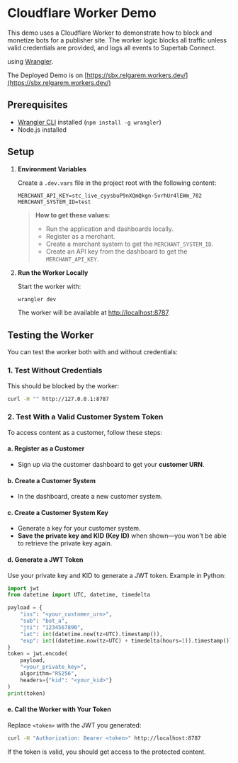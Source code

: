 # Cloudflare Worker Demo

This demo uses a Cloudflare Worker to demonstrate how to block and monetize bots for a publisher site. The worker logic blocks all traffic unless valid credentials are provided, and logs all events to Supertab Connect.


 using [Wrangler](https://developers.cloudflare.com/workers/wrangler/).

 The Deployed Demo is on [https://sbx.relgarem.workers.dev/](https://sbx.relgarem.workers.dev/)

## Prerequisites

- [Wrangler CLI](https://developers.cloudflare.com/workers/wrangler/get-started/) installed (`npm install -g wrangler`)
- Node.js installed

## Setup

1. **Environment Variables**

    Create a `.dev.vars` file in the project root with the following content:

    ```env
    MERCHANT_API_KEY=stc_live_cyysbuP9nXQmQkgn-5vrhUr4lEWm_702
    MERCHANT_SYSTEM_ID=test
    ```

    > **How to get these values:**
    > - Run the application and dashboards locally.
    > - Register as a merchant.
    > - Create a merchant system to get the `MERCHANT_SYSTEM_ID`.
    > - Create an API key from the dashboard to get the `MERCHANT_API_KEY`.

2. **Run the Worker Locally**

    Start the worker with:

    ```sh
    wrangler dev
    ```

    The worker will be available at [http://localhost:8787](http://localhost:8787).

## Testing the Worker

You can test the worker both with and without credentials:

### 1. Test Without Credentials

This should be blocked by the worker:

```sh
curl -H "" http://127.0.0.1:8787
```

### 2. Test With a Valid Customer System Token

To access content as a customer, follow these steps:

#### a. Register as a Customer

- Sign up via the customer dashboard to get your **customer URN**.

#### b. Create a Customer System

- In the dashboard, create a new customer system.

#### c. Create a Customer System Key

- Generate a key for your customer system.
- **Save the private key and KID (Key ID)** when shown—you won't be able to retrieve the private key again.

#### d. Generate a JWT Token

Use your private key and KID to generate a JWT token. Example in Python:

```python
import jwt
from datetime import UTC, datetime, timedelta

payload = {
    "iss": "<your_customer_urn>",
    "sub": "bot_a",
    "jti": "1234567890",
    "iat": int(datetime.now(tz=UTC).timestamp()),
    "exp": int((datetime.now(tz=UTC) + timedelta(hours=1)).timestamp()),
}
token = jwt.encode(
    payload,
    "<your_private_key>",
    algorithm="RS256",
    headers={"kid": "<your_kid>"}
)
print(token)
```

#### e. Call the Worker with Your Token

Replace `<token>` with the JWT you generated:

```sh
curl -H "Authorization: Bearer <token>" http://localhost:8787
```

If the token is valid, you should get access to the protected content.
